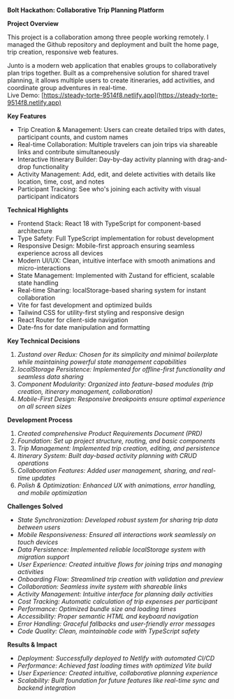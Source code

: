 **Bolt Hackathon: Collaborative Trip Planning Platform**

**Project Overview**

This project is a collaboration among three people working remotely. I managed the Github repository and deployment and built the home page, trip creation, responsive web features. 

Junto is a modern web application that enables groups to collaboratively plan trips together. Built as a comprehensive solution for shared travel planning, it allows multiple users to create itineraries, add activities, and coordinate group adventures in real-time.  
Live Demo: [https://steady-torte-9514f8.netlify.app](https://steady-torte-9514f8.netlify.app)

**Key Features**

* Trip Creation & Management: Users can create detailed trips with dates, participant counts, and custom names  
* Real-time Collaboration: Multiple travelers can join trips via shareable links and contribute simultaneously  
* Interactive Itinerary Builder: Day-by-day activity planning with drag-and-drop functionality  
* Activity Management: Add, edit, and delete activities with details like location, time, cost, and notes  
* Participant Tracking: See who's joining each activity with visual participant indicators

**Technical Highlights**

* Frontend Stack: React 18 with TypeScript for component-based architecture  
* Type Safety: Full TypeScript implementation for robust development  
* Responsive Design: Mobile-first approach ensuring seamless experience across all devices  
* Modern UI/UX: Clean, intuitive interface with smooth animations and micro-interactions  
* State Management: Implemented with Zustand for efficient, scalable state handling  
* Real-time Sharing: localStorage-based sharing system for instant collaboration  
* Vite for fast development and optimized builds  
* Tailwind CSS for utility-first styling and responsive design  
* React Router for client-side navigation  
* Date-fns for date manipulation and formatting

**Key Technical Decisions**

1. *Zustand over Redux: Chosen for its simplicity and minimal boilerplate while maintaining powerful state management capabilities*  
2. *localStorage Persistence: Implemented for offline-first functionality and seamless data sharing*  
3. *Component Modularity: Organized into feature-based modules (trip creation, itinerary management, collaboration)*  
4. *Mobile-First Design: Responsive breakpoints ensure optimal experience on all screen sizes*

**Development Process**

1. *Created comprehensive Product Requirements Document (PRD)*  
2. *Foundation: Set up project structure, routing, and basic components*  
3. *Trip Management: Implemented trip creation, editing, and persistence*  
4. *Itinerary System: Built day-based activity planning with CRUD operations*  
5. *Collaboration Features: Added user management, sharing, and real-time updates*  
6. *Polish & Optimization: Enhanced UX with animations, error handling, and mobile optimization*

**Challenges Solved**

* *State Synchronization: Developed robust system for sharing trip data between users*  
* *Mobile Responsiveness: Ensured all interactions work seamlessly on touch devices*  
* *Data Persistence: Implemented reliable localStorage system with migration support*  
* *User Experience: Created intuitive flows for joining trips and managing activities*  
* *Onboarding Flow: Streamlined trip creation with validation and preview*  
* *Collaboration: Seamless invite system with shareable links*  
* *Activity Management: Intuitive interface for planning daily activities*  
* *Cost Tracking: Automatic calculation of trip expenses per participant*  
* *Performance: Optimized bundle size and loading times*  
* *Accessibility: Proper semantic HTML and keyboard navigation*  
* *Error Handling: Graceful fallbacks and user-friendly error messages*  
* *Code Quality: Clean, maintainable code with TypeScript safety*

**Results & Impact**

* *Deployment: Successfully deployed to Netlify with automated CI/CD*  
* *Performance: Achieved fast loading times with optimized Vite build*  
* *User Experience: Created intuitive, collaborative planning experience*  
* *Scalability: Built foundation for future features like real-time sync and backend integration*

